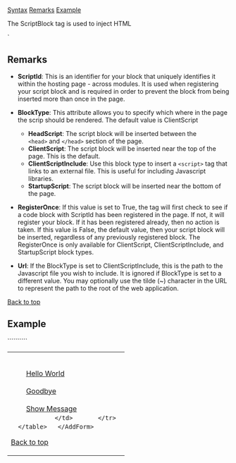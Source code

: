 # <ScriptBlock>

<a name="top"></a>

[Syntax](#syntax) [Remarks](#remarks) [Example](#example)

The ScriptBlock tag is used to inject HTML<script> tags into one of several different locations in the page. Typically this is used to insert Javascript functions and/or libraries into the page. You can also insert <style> tags into the page using this tag.

<a name="syntax"></a>

## Syntax

<div>`<ScriptBlock  
    ScriptId="_string_"  
    BlockType="HeadScript|**ClientScript**|StartupScript|ClientScriptInclude"  
    RegisterOnce="True|**False**"  
    Url="_url_" >  
``  
    <script type="text/javascript" ...>  
      ..._Javascript_...  
    </script>  

</ScriptBlock>`</div>

<a name="remarks"></a>

## Remarks

*   **ScriptId**: This is an identifier for your block that uniquely identifies it within the hosting page - across modules. It is used when registering your script block and is required in order to prevent the block from being inserted more than once in the page.  

*   **BlockType**: This attribute allows you to specify which where in the page the scrip should be rendered. The default value is ClientScript
    *   **HeadScript**: The script block will be inserted between the `<head>` and `</head>` section of the page.
    *   **ClientScript**: The script block will be inserted near the top of the page. This is the default.
    *   **ClientScriptInclude**: Use this block type to insert a `<script>` tag that links to an external file. This is useful for including Javascript libraries.
    *   **StartupScript**: The script block will be inserted near the bottom of the page.  

*   **RegisterOnce**: If this value is set to True, the tag will first check to see if a code block with ScriptId has been registered in the page. If not, it will register your block. If it has been registered already, then no action is taken. If this value is False, the default value, then your script block will be inserted, regardless of any previously registered block. The RegisterOnce is only available for ClientScript, ClientScriptInclude, and StartupScript block types.  

*   **Url**: If the BlockType is set to ClientScriptInclude, this is the path to the Javascript file you wish to include. It is ignored if BlockType is set to a different value. You may optionally use the tilde (~) character in the URL to represent the path to the root of the web application.

[Back to top](#top)  
<a name="example"></a>

## Example

<div>``````````<AddForm>  
<ScriptBlock ScriptId="AlertScripts" RegisterOnce="true">  
  <script type="text/javascript">  
    function helloWorld(){  
      alert('Hello World');  
    }  
    function goodbyeWorld(){  
      alert('Goodbye Cruel World');  
    }  
    function showMessage(sMessage){  
      alert(sMessage);  
    }  
  </script>  
</ScriptBlock>  
  <table width="100%">  
    <tr>  
      <td width="250" valign="top">  

        <!-- SCRIPT BLOCK EXAMPLE -->  
        <a href="#" onclick="helloWorld();">Hello World</a><br />  
        <a href="#" onclick="goodbyeWorld();">Goodbye</a><br />  
        <a href="#" onclick="showMessage('Hello and Goodbye')">Show Message</a>  
      ``  
      </td>  
    </tr>  
  </table>  
</AddForm>`` ```` ````</div>

[Back to top](#top)
